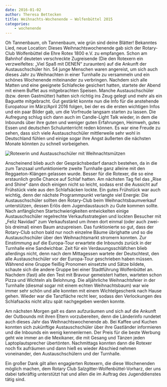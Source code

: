 ```yaml
---
date: 2016-01-02
author: Theresa Bettecken
title: Weihnachts-Wochenende – Wolfenbüttel 2015
categories:
    - wochenende
---
```



Oh Tannenbaum, oh Tannenbaum, wie grün sind deine Blätter! Bekanntes Lied, neue Location: Dieses Weihnachtswochenende
gab sich der Rotary-Club Wolfenbüttel die Ehre Rotex 1800 e.V. zu empfangen. Schon am Bahnhof deuteten verschreckte
Zugreisende (Die den Rotexern ein verzweifeltes: „Viel Spaß mit DENEN“ zuraunten) auf die Ankunft der Austauschschüler
hin. 54 junge Menschen waren angereist, um sich auch dieses Jahr zu Weihnachten in einer Turnhalle zu versammeln und ein
schönes Wochenende miteinander zu verbringen. Nachdem sich alle Matten und eine geeignete Schlafecke gesichert hatten,
startete der Abend mit einem Buffet aus mitgebrachten Speisen. Manche Austauschschüler (bzw. deren Gastmütter) hatten
sich richtig ins Zeug gelegt und mehr als ein Baguette mitgebracht. Gut gestärkt konnte nun die Info für die anstehende
Europatour im März/April 2016 folgen, bei der es die ersten wichtigen Infos und ein paar Bilder gab, um die Vorfreude
langsam starten zu lassen. Die Aufregung schlug sich dann auch im Candle-Light Talk wieder, in dem die Inbounds über
ihre guten und weniger guten Erfahrungen, Heimweh, gutes Essen und deutschen Schulunterricht reden können. Es war eine
Freude zu sehen, dass sich viele Austauschschüler mittlerweile sehr wohl in Deutschland fühlen und einige sogar ihre
Angst äußerten die nächsten Monate könnten zu schnell vorbeigehen.

![Rotexerin und Austauschschüler mit Weihnachtsmützen](/img/2015-wolfenbuettel.jpg)

Anscheinend blieb auch der Gesprächsbedarf danach bestehen, da in die zum Tanzsaal umfunktionierte zweite Turnhalle ganz
alleine mit den Reggaeton-Klängen gelassen wurde. Besser für die Rotexer, die so eine erstaunlich große Chance auf
Schlaf hatten. Am nächsten Tag fiel das „Rise and Shine“ dann doch einigen nicht so leicht, sodass erst die Aussicht auf
Frühstück viele aus den Schlafsäcken lockte. Ein gutes Frühstück war auch wichtig, denn der nächste Programmpunkt
verlangte viel Energie: Die Austauschschüler sollten den Rotary-Club beim Weihnachtsbaumverkauf unterstützen, dessen
Erlös dem Jugendaustausch zu Gute kommen sollte. Nach anfänglichen Startschwierigkeiten entwickelten einige
Austauschschüler regelrechte Verkaufsstrategien und lockten Besucher mit „Feliz Navidad“ zum Verkaufsstand um ihnen dort
einmal (oder auch zwei- bis dreimal) einen Baum anzupreisen. Das funktionierte so gut, dass der Rotary-Club schon bald
nur noch einzelne Bäume übrighatte und so die Austauschschüler über den Weihnachtsmarkt stromern konnten. Zur
Einstimmung auf die Europa-Tour erwartete die Inbounds zurück in der Turnhalle eine Sandwichbar. Zeit für ein
Verdauungsschläfchen blieb allerdings nicht, denn nach dem Mittagessen wartete der Deutschtest, den alle
Austauschschüler vor der Europa-Tour geschrieben haben müssen. Während eine Gruppe fleißig Pronomen einsetzte und Sätze
bildete, schaute sich die andere Gruppe bei einer Stadtführung Wolfenbüttel an. Nachdem (fast) alle den Test mit Bravour
gemeistert hatten, warteten schon Pizza und Wichteln als Belohnung. Die alljährliche Weihnachtsfeier in der Turnhalle
(diesmal sogar mit einem echten Weihnachtsbaum) war wie immer sehr schön und alle konnten mit einem Wichtelgeschenk nach
Hause gehen. Wieder war die Tanzfläche recht leer, sodass den Verlockungen des Schlafsacks nicht allzu spät nachgegeben
werden konnte.

Am nächsten Morgen galt es dann aufzuräumen und sich auf die Ankunft der Outbounds mit ihren Eltern vorzubereiten, denn
die Länderinfo rundetet auch dieses Jahr das Weihnachtswochenende ab. Bei Kaffee und Kuchen konnten sich zukünftige
Austauschschüler über ihre Gastländer informieren und die Inbounds ein wenig kennenlernen. Der Preis für die beste
Werbung geht wie immer an die Mexikaner, die mit Gesang und Tänzen jeden Laptoplautsprecher übertönten. Nachmittags
konnten dann die Rotexer noch fix aufräumen und dann hieß es wieder Abschied nehmen voneinander, den Austauschschülern
und der Turnhalle.

Ein großer Dank gilt allen engagierten Rotexern, die diese Wochenenden möglich machen, dem Rotary Club
Salzgitter-Wolfenbüttel-Vorharz, der uns dabei tatkräftig unterstützt hat und allen die im Auftrag des Jugenddienstes
tätig sind.
